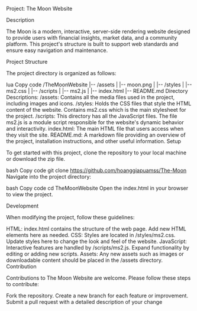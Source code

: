Project: The Moon Website

Description

The Moon is a modern, interactive, server-side rendering website designed to provide users with financial insights, market data, and a community platform. This project's structure is built to support web standards and ensure easy navigation and maintenance.

Project Structure

The project directory is organized as follows:

lua
Copy code
/TheMoonWebsite
|-- /assets
|   |-- moon.png
|
|-- /styles
|   |-- ms2.css
|
|-- /scripts
|   |-- ms2.js
|
|-- index.html
|-- README.md
Directory Descriptions:
/assets: Contains all the media files used in the project, including images and icons.
/styles: Holds the CSS files that style the HTML content of the website. Contains ms2.css which is the main stylesheet for the project.
/scripts: This directory has all the JavaScript files. The file ms2.js is a module script responsible for the website's dynamic behavior and interactivity.
index.html: The main HTML file that users access when they visit the site.
README.md: A markdown file providing an overview of the project, installation instructions, and other useful information.
Setup

To get started with this project, clone the repository to your local machine or download the zip file.

bash
Copy code
git clone https://github.com/hoanggiapuamss/The-Moon
Navigate into the project directory:

bash
Copy code
cd TheMoonWebsite
Open the index.html in your browser to view the project.

Development

When modifying the project, follow these guidelines:

HTML: index.html contains the structure of the web page. Add new HTML elements here as needed.
CSS: Styles are located in /styles/ms2.css. Update styles here to change the look and feel of the website.
JavaScript: Interactive features are handled by /scripts/ms2.js. Expand functionality by editing or adding new scripts.
Assets: Any new assets such as images or downloadable content should be placed in the /assets directory.
Contribution

Contributions to The Moon Website are welcome. Please follow these steps to contribute:

Fork the repository.
Create a new branch for each feature or improvement.
Submit a pull request with a detailed description of your change
